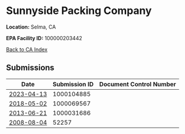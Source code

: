 # Sunnyside Packing Company

**Location:** Selma, CA

**EPA Facility ID:** 100000203442

[Back to CA Index](../../index.md)

## Submissions

| Date | Submission ID | Document Control Number |
|------|--------------|-------------------------|
| [2023-04-13](submissions/1000104885.md) | 1000104885 |  |
| [2018-05-02](submissions/1000069567.md) | 1000069567 |  |
| [2013-06-21](submissions/1000031686.md) | 1000031686 |  |
| [2008-08-04](submissions/52257.md) | 52257 |  |
